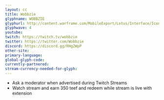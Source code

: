 ```yaml
---
layout: cc
title: Wobbzie
glyphname: WOBBZIE
glyphurl: http://content.warframe.com/MobileExport/Lotus/Interface/Icons/Player/ContentCreators/Wobbzie.png
glyphwave: 4
youtube: 
twitch: https://twitch.tv/wobbzie
twitter: https://twitter.com/Wobbzie
discord: https://discord.gg/RHg2WpP
other-site: 
primary-language: 
global-glyph-code: 
currently-partnered: 
stream-currency-needed-for-glyph: 
---
```

* Ask a moderator when advertised during Twitch Streams
* Watch stream and earn 350 teef and redeem while stream is live with extension
